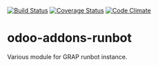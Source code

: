 [![Build Status](https://travis-ci.org/grap/odoo-addons-runbot.svg?branch=11.0)](https://travis-ci.org/grap/odoo-addons-runbot?branch=11.0)
[![Coverage Status](https://coveralls.io/repos/github/grap/odoo-addons-runbot/badge.svg?branch=11.0)](https://coveralls.io/github/grap/odoo-addons-runbot?branch=11.0)
[![Code Climate](https://codeclimate.com/github/grap/odoo-addons-runbot/badges/gpa.svg)](https://codeclimate.com/github/grap/odoo-addons-runbot)



# odoo-addons-runbot

Various module for GRAP runbot instance.
